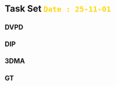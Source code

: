 # Task Set <span style="color:Gold;font-weight:bold">`Date : 25-11-01`</span>

## DVPD

## DIP

## 3DMA

## GT